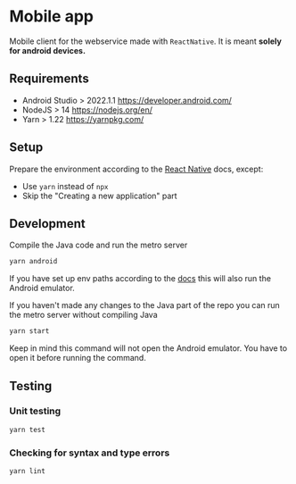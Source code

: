 # Mobile app
Mobile client for the webservice made with `ReactNative`.
It is meant **solely for android devices.**

## Requirements
* Android Studio > 2022.1.1 https://developer.android.com/
* NodeJS > 14 https://nodejs.org/en/
* Yarn > 1.22 https://yarnpkg.com/

## Setup
Prepare the environment according to the [React Native](https://reactnative.dev/docs/environment-setup) docs, except:
* Use `yarn` instead of `npx`
* Skip the "Creating a new application" part

## Development

Compile the Java code and run the metro server
```bash
yarn android
```
If you have set up env paths according to the [docs](https://reactnative.dev/docs/environment-setup) this will also run the Android emulator.

If you haven't made any changes to the Java part of the repo you can run the metro server without compiling Java
```bash
yarn start
```
Keep in mind this command will not open the Android emulator.
You have to open it before running the command.

## Testing

### Unit testing
```bash
yarn test
```

### Checking for syntax and type errors
```bash
yarn lint
```
